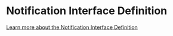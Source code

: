 Notification Interface Definition
=================================

[Learn more about the Notification Interface Definition][notification-interface-pdf]

[notification-interface-pdf]: /files/learn/aj_notification_sf_interf_spec_1_0.pdf
